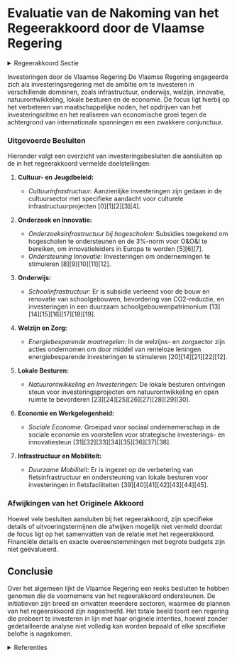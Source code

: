 # Evaluatie van de Nakoming van het Regeerakkoord door de Vlaamse Regering

<details>
        <summary>Regeerakkoord Sectie </summary>
        <p>7.1 Investeringen opdrijven De Vlaamse regering heeft steile ambities en zal meer dan ooit een investeringsregering zijn. Van bij de start zal de Vlaamse regering een antwoord bieden op een aantal grote maatschappelijke noden en het investeringsritme verder verhogen. De Vlaamse regering investeert zowel in infra-structuur als in mensen. Een regering die haar spieren versterkt maar ook haar hart laat spreken. Naast investeringen in sociale woningen en een Vlaamse jobbonus voor mensen met een bescheiden inkomen uit arbeid, zullen we de komende jaren ook een fors groeipad realiseren voor de grote uitdagingen in Welzijn, zoals de betaalbaarheid van woonzorgcentra en de werk-druk voor het personeel, de wachtlijsten voor een persoonsvolgend budget voor mensen met een beperking, extra capaciteit in de kinderopvang, de jeugdhulp, de geestelijke gezondheidszorg, preventie en vaccinatie etc. De Vlaamse regering zal ook het basisonderwijs verder versterken, de hogescholen wat extra zuurstof geven, het lerarentekort aanpakken en het beroep van leraar opnieuw aantrekkelijker maken. Tegelijk investeren we fors in de bouw van extra capaciteit in het secundair onderwijs alsook in infrastructuur voor het hoger onderwijs. In samenwerking met de private sector verhogen we de inspanningen voor Onderzoek, Ontwikkeling en Innovatie zodat we de 3%-norm realiseren. Vlaanderen moet bij de innovatieleiders in Europa behoren. De Vlaamse regering zal investeren in een netto toename aan natuur met hoge kwaliteit, overal en dicht bij iedereen. De komende vijf jaar willen we 20.000 bijkomende ha natuur onder effectief natuurbeheer brengen. Uiterlijk tegen 2030 leggen we 10.000 hectare bijkomend bos aan, waarvan minstens 4.000 hectare deze regeerpe-riode. We versterken ook de financiële armslag en investeringsruimte van onze lokale besturen via de overname van de helft van de responsabilise-ringsbijdrage voor de pensioenfactuur en via een nieuwe financiële stimulans voor lokale besturen om maximaal open ruimte te vrijwaren. En we geven specifieke aandacht aan gemeenten in de Vlaamse Rand alsook aan enkele steden en gemeenten die kampen met de impact van grootstedelijke problematieken. Samen met de lokale besturen zet de Vlaamse regering zo een turbo op het economische groeipotentieel van Vlaanderen. Dit is cruciaal tegen de achtergrond van een zwakkere economische conjunctuur als gevolg van allerlei internationale spanningen. De Vlaamse regering zal de volgende 5 jaar maar liefst 1,65 miljard euro extra investeringen lanceren. We investeren daarbij vooral in alle vervoersmodi van mobiliteit en openbare werken, in de bouw van scholen (hoofdzakelijk in het secundair onderwijs) en in de bouw van infra-structuur voor O&O en het hoger onderwijs. Ook investeringen in ziekenhuizen, culturele topinfra-structuur, bovenlokale sport- en topsportinfra-structuur, IT en onroerend erfgoed krijgen de nodig aandacht. De Vlaamse regering blijft investeren in sociale woningen: we trekken het recordniveau van 2019 door in de komende jaren. We leggen daarbij een grotere klemtoon op renovatie en duurzaamheid. We voeren tevens een belangrijke Vlaamse belas-tinghervorming door, zonder de globale belas-tingdruk te laten toenemen. Om werken nog meer lonend en het verschil met een uitkering groter te maken, voeren we een Vlaamse jobbonus in die ervoor zorgt dat mensen met een bescheiden inkomen uit arbeid netto meer zullen verdienen. In de woonfiscaliteit verschuiven we het fiscale voordeel van het hebben van een woning naar het verwerven ervan. Vanaf 1 januari 2020 dooft de woonbonus uit en verlagen we de registratierechten verder op de aankoop van een enige, eigen woning van 7% naar 6% (en van 6% naar 5% bij een ingrijpende energetische renovatie). In de verkeersfiscaliteit vergroenen we het wagenpark via de invoering vanaf 2021 van de nieuwe Europese verbruiks- en emissie-test (WLTP) voor voertuigen, maar verhogen we de belastingdruk niet. Meer vervuilende wagens worden duurder, milieuvriendelij-kere wagens goedkoper. We vrijwaren het succesvolle systeem van de dienstencheques met een fiscale aftrek van 20%. We moedigen mensen aan om te opteren voor de fiscaal voordelige en rechtszekere oplossing van de geregistreerde schenking. Voor niet-geregistreerde schenkingen verlengen we de zgn. ‘verdachte periode’ van 3 naar 4 jaar. We ontwerpen daarnaast een regeling voor een vriendenerfenis, waarbij we mensen de kans geven om een bepaald deel van hun erfenis toe te wijzen aan een verwante of niet-verwante persoon als ‘best friend’ waarop dan het voordeligere tarief in rechte lijn wordt toegepast in plaats van de hogere tarieven in zijlijn. We wijzigen tevens de regeling rond duo-le-gaten, waarbij we het zuiver altruïstisch element van deze legaten herstellen en versterken met een tariefverlaging. Het gewestelijk belastingkrediet voor rechtspersonen in de onroerende voorhef-fing beperken we vanaf aanslagjaar 2020 tot het deel van de materieel en outillage. Investeringen in nieuw materieel en outil-lage blijven vrijgesteld van onroerende voorheffing. </p>
        </details> 

Investeringen door de Vlaamse Regering
De Vlaamse Regering engageerde zich als investeringsregering met de ambitie om te investeren in verschillende domeinen, zoals infrastructuur, onderwijs, welzijn, innovatie, natuurontwikkeling, lokale besturen en de economie. De focus ligt hierbij op het verbeteren van maatschappelijke noden, het opdrijven van het investeringsritme en het realiseren van economische groei tegen de achtergrond van internationale spanningen en een zwakkere conjunctuur.

### Uitgevoerde Besluiten
Hieronder volgt een overzicht van investeringsbesluiten die aansluiten op de in het regeerakkoord vermelde doelstellingen:

1. **Cultuur- en Jeugdbeleid:**
   - *Cultuurinfrastructuur:* Aanzienlijke investeringen zijn gedaan in de cultuursector met specifieke aandacht voor culturele infrastructuurprojecten \[0\]\[1\]\[2\]\[3\]\[4\]. 

2. **Onderzoek en Innovatie:**
   - *Onderzoeksinfrastructuur bij hogescholen:* Subsidies toegekend om hogescholen te ondersteunen en de 3%-norm voor O&O&I te bereiken, om innovatieleiders in Europa te worden \[5\]\[6\]\[7\].
   - *Ondersteuning Innovatie:* Investeringen om ondernemingen te stimuleren \[8\]\[9\]\[10\]\[11\]\[12\].

3. **Onderwijs:**
   - *Schoolinfrastructuur:* Er is subsidie verleend voor de bouw en renovatie van schoolgebouwen, bevordering van CO2-reductie, en investeringen in een duurzaam schoolgebouwenpatrimonium \[13\]\[14\]\[15\]\[16\]\[17\]\[18\]\[19\].

4. **Welzijn en Zorg:**
   - *Energiebesparende maatregelen:* In de welzijns- en zorgsector zijn acties ondernomen om door middel van renteloze leningen energiebesparende investeringen te stimuleren \[20\]\[14\]\[21\]\[22\]\[12\].

5. **Lokale Besturen:**
   - *Natuurontwikkeling en Investeringen:* De lokale besturen ontvingen steun voor investeringsprojecten om natuurontwikkeling en open ruimte te bevorderen \[23\]\[24\]\[25\]\[26\]\[27\]\[28\]\[29\]\[30\].

6. **Economie en Werkgelegenheid:**
   - *Sociale Economie:* Groeipad voor sociaal ondernemerschap in de sociale economie en voorstellen voor strategische investerings- en innovatiesteun \[31\]\[32\]\[33\]\[34\]\[35\]\[36\]\[37\]\[38\].

7. **Infrastructuur en Mobiliteit:**
   - *Duurzame Mobiliteit:* Er is ingezet op de verbetering van fietsinfrastructuur en ondersteuning van lokale besturen voor investeringen in fietsfaciliteiten \[39\]\[40\]\[41\]\[42\]\[43\]\[44\]\[45\].

### Afwijkingen van het Originele Akkoord
Hoewel vele besluiten aansluiten bij het regeerakkoord, zijn specifieke details of uitvoeringstermijnen die afwijken mogelijk niet vermeld doordat de focus ligt op het samenvatten van de relatie met het regeerakkoord. Financiële details en exacte overeenstemmingen met begrote budgets zijn niet geëvalueerd.

## Conclusie
Over het algemeen lijkt de Vlaamse Regering een reeks besluiten te hebben genomen die de voornemens van het regeerakkoord ondersteunen. De initiatieven zijn breed en omvatten meerdere sectoren, waarmee de plannen van het regeerakkoord zijn nagestreefd. Het totale beeld toont een regering die probeert te investeren in lijn met haar originele intenties, hoewel zonder gedetailleerde analyse niet volledig kan worden bepaald of elke specifieke belofte is nagekomen.

<details>
        <summary> Referenties</summary>
        **[\[0\]](https://beslissingenvlaamseregering.vlaanderen.be/?search=Plan%20Vlaamse%20Veerkracht%3A%20100%20miljoen%20euro%20voor%20versnellen%20infrastructuurinvesteringen%20Vlaamse%20cultuursector&dateOption=select&startDate=2021-04-23T08%3A00%3A00Z&endDate=2021-04-23T08%3A00%3A00Z)** : **(2021-04-23)** Plan Vlaamse Veerkracht: 100 miljoen euro voor versnellen infrastructuurinvesteringen Vlaamse cultuursector 

**[\[1\]](https://beslissingenvlaamseregering.vlaanderen.be/?search=Plan%20Vlaamse%20Veerkracht%3A%20Culturele%20investeringssubsidies&dateOption=select&startDate=2022-11-10T07%3A00%3A00Z&endDate=2022-11-10T07%3A00%3A00Z)** : **(2022-11-10)** Plan Vlaamse Veerkracht: Culturele investeringssubsidies 

**[\[2\]](https://beslissingenvlaamseregering.vlaanderen.be/?search=Plan%20Vlaamse%20Veerkracht%3A%20investeringssubsidies%20voor%20culturele%20topinfrastructuur%20en%20cultuurinfrastructuur%20van%20bovenlokaal%20belang&dateOption=select&startDate=2022-12-09T09%3A00%3A00Z&endDate=2022-12-09T09%3A00%3A00Z)** : **(2022-12-09)** Plan Vlaamse Veerkracht: investeringssubsidies voor culturele topinfrastructuur en cultuurinfrastructuur van bovenlokaal belang 

**[\[3\]](https://beslissingenvlaamseregering.vlaanderen.be/?search=Plan%20Vlaamse%20Veerkracht%3A%20Investeringssubsidies%2010%20projectvoorstellen%20culturele%20topinfrastructuur%20en%20cultuurinfrastructuur%20van%20bovenlokaal%20belang&dateOption=select&startDate=2021-07-09T08%3A00%3A00Z&endDate=2021-07-09T08%3A00%3A00Z)** : **(2021-07-09)** Plan Vlaamse Veerkracht: Investeringssubsidies 10 projectvoorstellen culturele topinfrastructuur en cultuurinfrastructuur van bovenlokaal belang 

**[\[4\]](https://beslissingenvlaamseregering.vlaanderen.be/?search=Plan%20Vlaamse%20Veerkracht%3A%20toekenning%20investeringssubsidies%20culturele%20topinfrastructuur%20en%20cultuurinfrastructuur%20van%20bovenlokaal%20belang&dateOption=select&startDate=2022-01-14T09%3A00%3A00Z&endDate=2022-01-14T09%3A00%3A00Z)** : **(2022-01-14)** Plan Vlaamse Veerkracht: toekenning investeringssubsidies culturele topinfrastructuur en cultuurinfrastructuur van bovenlokaal belang 

**[\[5\]](https://beslissingenvlaamseregering.vlaanderen.be/?search=Plan%20Vlaamse%20Veerkracht%3A%20Investeringen%20in%20onderzoeksinfrastructuur%20bij%20hogescholen&dateOption=select&startDate=2022-06-03T08%3A00%3A00Z&endDate=2022-06-03T08%3A00%3A00Z)** : **(2022-06-03)** Plan Vlaamse Veerkracht: Investeringen in onderzoeksinfrastructuur bij hogescholen 

**[\[6\]](https://beslissingenvlaamseregering.vlaanderen.be/?search=Plan%20Vlaamse%20Veerkracht%3A%203%20miljoen%20euro%20voor%20versterking%20onderzoeksinfrastructuur%20hogescholen&dateOption=select&startDate=2021-04-23T08%3A00%3A00Z&endDate=2021-04-23T08%3A00%3A00Z)** : **(2021-04-23)** Plan Vlaamse Veerkracht: 3 miljoen euro voor versterking onderzoeksinfrastructuur hogescholen 

**[\[7\]](https://beslissingenvlaamseregering.vlaanderen.be/?search=Plan%20Vlaamse%20Veerkracht%3A%20Investeringsimpuls%20in%20O%26O%26I-infrastructuur%20%28Onderzoek%2C%20ontwikkeling%20en%20innovatie%29%20in%20Vlaanderen&dateOption=select&startDate=2021-07-09T08%3A00%3A00Z&endDate=2021-07-09T08%3A00%3A00Z)** : **(2021-07-09)** Plan Vlaamse Veerkracht: Investeringsimpuls in O&O&I-infrastructuur (Onderzoek, ontwikkeling en innovatie) in Vlaanderen 

**[\[8\]](https://beslissingenvlaamseregering.vlaanderen.be/?search=Herverdeling%20Fonds%20voor%20Innoveren%20en%20Ondernemen&dateOption=select&startDate=2023-09-29T08%3A00%3A00Z&endDate=2023-09-29T08%3A00%3A00Z)** : **(2023-09-29)** Herverdeling Fonds voor Innoveren en Ondernemen 

**[\[9\]](https://beslissingenvlaamseregering.vlaanderen.be/?search=Plan%20Vlaamse%20Veerkracht%3A%20Vlaamse%20Energiebedrijf%20%28VEB%29%20energie-effici%C3%ABntie%20Vlaamse%20overheid&dateOption=select&startDate=2021-07-16T06%3A00%3A00Z&endDate=2021-07-16T06%3A00%3A00Z)** : **(2021-07-16)** Plan Vlaamse Veerkracht: Vlaamse Energiebedrijf (VEB) energie-efficiëntie Vlaamse overheid 

**[\[10\]](https://beslissingenvlaamseregering.vlaanderen.be/?search=Plan%20Vlaamse%20Veerkracht%3A%20Uitbouw%20Slimme%20Regio%20Vlaanderen%20door%20samenbrengen%20innovatiecapaciteit%20ondernemingen%20en%20stimuleren%20implementatie%20en%20kennisopbouw%20bij%20lokale%20besturen&dateOption=select&startDate=2021-06-04T08%3A00%3A00Z&endDate=2021-06-04T08%3A00%3A00Z)** : **(2021-06-04)** Plan Vlaamse Veerkracht: Uitbouw Slimme Regio Vlaanderen door samenbrengen innovatiecapaciteit ondernemingen en stimuleren implementatie en kennisopbouw bij lokale besturen 

**[\[11\]](https://beslissingenvlaamseregering.vlaanderen.be/?search=Herverdeling%20Fonds%20voor%20Innoveren%20en%20Ondernemen%20%28FIO%29&dateOption=select&startDate=2023-11-23T16%3A00%3A00Z&endDate=2023-11-23T16%3A00%3A00Z)** : **(2023-11-23)** Herverdeling Fonds voor Innoveren en Ondernemen (FIO) 

**[\[12\]](https://beslissingenvlaamseregering.vlaanderen.be/?search=Herverdeling%20provisioneel%20krediet%3A%20versterking%20ouderenzorgbeleid&dateOption=select&startDate=2023-12-22T09%3A00%3A00Z&endDate=2023-12-22T09%3A00%3A00Z)** : **(2023-12-22)** Herverdeling provisioneel krediet: versterking ouderenzorgbeleid 

**[\[13\]](https://beslissingenvlaamseregering.vlaanderen.be/?search=Herverdeling%20middelen%20luchtkwaliteitsfonds&dateOption=select&startDate=2023-09-29T08%3A00%3A00Z&endDate=2023-09-29T08%3A00%3A00Z)** : **(2023-09-29)** Herverdeling middelen luchtkwaliteitsfonds 

**[\[14\]](https://beslissingenvlaamseregering.vlaanderen.be/?search=Aanpak%20besteding%20middelen%20voor%20verderzetting%20onderbouwde%20aanpak%20energiebesparing%20gebouwenpark%20sector%20Welzijn%2C%20Volksgezondheid%20en%20Gezin&dateOption=select&startDate=2023-11-23T16%3A00%3A00Z&endDate=2023-11-23T16%3A00%3A00Z)** : **(2023-11-23)** Aanpak besteding middelen voor verderzetting onderbouwde aanpak energiebesparing gebouwenpark sector Welzijn, Volksgezondheid en Gezin 

**[\[15\]](https://beslissingenvlaamseregering.vlaanderen.be/?search=Aanpak%20besteding%20middelen%20Vlaams%20Klimaatfonds%202022%20voor%20uitfasering%20stookolieketels%20en%20energiebesparing%20in%20het%20gesubsidieerd%20onderwijs%20en%20het%20gemeenschapsonderwijs&dateOption=select&startDate=2022-11-18T09%3A00%3A00Z&endDate=2022-11-18T09%3A00%3A00Z)** : **(2022-11-18)** Aanpak besteding middelen Vlaams Klimaatfonds 2022 voor uitfasering stookolieketels en energiebesparing in het gesubsidieerd onderwijs en het gemeenschapsonderwijs 

**[\[16\]](https://beslissingenvlaamseregering.vlaanderen.be/?search=Financiering%20infrastructuurproject%20Bourlaschouwburg%20Antwerpen&dateOption=select&startDate=2020-10-16T07%3A00%3A00Z&endDate=2020-10-16T07%3A00%3A00Z)** : **(2020-10-16)** Financiering infrastructuurproject Bourlaschouwburg Antwerpen 

**[\[17\]](https://beslissingenvlaamseregering.vlaanderen.be/?search=Kinderopvang%3A%20wijziging%20diverse%20regelingen%20over%20de%20basissubsidie%2C%20de%20gelijkschakeling%20subsidies%20inkomenstarief%20en%20de%20transitiesubsidie&dateOption=select&startDate=2023-01-13T09%3A00%3A00Z&endDate=2023-01-13T09%3A00%3A00Z)** : **(2023-01-13)** Kinderopvang: wijziging diverse regelingen over de basissubsidie, de gelijkschakeling subsidies inkomenstarief en de transitiesubsidie 

**[\[18\]](https://beslissingenvlaamseregering.vlaanderen.be/?search=Verlenging%20overname%20investeringskosten%20%20door%20het%20Vlaamse%20Gewest%20voor%20de%20%28her%29aanleg%20van%20gemeentelijke%20rioleringen&dateOption=select&startDate=2021-12-17T09%3A00%3A00Z&endDate=2021-12-17T09%3A00%3A00Z)** : **(2021-12-17)** Verlenging overname investeringskosten  door het Vlaamse Gewest voor de (her)aanleg van gemeentelijke rioleringen 

**[\[19\]](https://beslissingenvlaamseregering.vlaanderen.be/?search=Herverdeling%20relanceprovisie&dateOption=select&startDate=2021-09-17T08%3A00%3A00Z&endDate=2021-09-17T08%3A00%3A00Z)** : **(2021-09-17)** Herverdeling relanceprovisie 

**[\[20\]](https://beslissingenvlaamseregering.vlaanderen.be/?search=Stimulans%20energiebesparende%20investeringen%20in%20welzijns-%20en%20zorgsector%3A%20renteloze%20energieleningen%20vanuit%20het%20Agentschap%20Vlaamse%20Sociale%20Bescherming&dateOption=select&startDate=2023-03-10T09%3A00%3A00Z&endDate=2023-03-10T09%3A00%3A00Z)** : **(2023-03-10)** Stimulans energiebesparende investeringen in welzijns- en zorgsector: renteloze energieleningen vanuit het Agentschap Vlaamse Sociale Bescherming 

**[\[21\]](https://beslissingenvlaamseregering.vlaanderen.be/?search=Besteding%20van%20de%20middelen%20uit%20het%20Vlaams%20Klimaatfonds%20voor%20het%20energiezuiniger%20maken%20van%20cultuur-%20en%20jeugdinfrastructuur&dateOption=select&startDate=2021-11-12T09%3A00%3A00Z&endDate=2021-11-12T09%3A00%3A00Z)** : **(2021-11-12)** Besteding van de middelen uit het Vlaams Klimaatfonds voor het energiezuiniger maken van cultuur- en jeugdinfrastructuur 

**[\[22\]](https://beslissingenvlaamseregering.vlaanderen.be/?search=Vlaamse%20sociale%20bescherming%3A%20wijzigingen%20met%20betrekking%20tot%20basisondersteuningsbudget&dateOption=select&startDate=2020-11-20T09%3A00%3A00Z&endDate=2020-11-20T09%3A00%3A00Z)** : **(2020-11-20)** Vlaamse sociale bescherming: wijzigingen met betrekking tot basisondersteuningsbudget 

**[\[23\]](https://beslissingenvlaamseregering.vlaanderen.be/?search=Plan%20Vlaamse%20Veerkracht%3A%20dossier%20157&dateOption=select&startDate=2021-05-21T08%3A00%3A00Z&endDate=2021-05-21T08%3A00%3A00Z)** : **(2021-05-21)** Plan Vlaamse Veerkracht: dossier 157 

**[\[24\]](https://beslissingenvlaamseregering.vlaanderen.be/?search=Verdeling%20overgedragen%20provinciale%20investeringsmiddelen&dateOption=select&startDate=2020-03-20T09%3A00%3A00Z&endDate=2020-03-20T09%3A00%3A00Z)** : **(2020-03-20)** Verdeling overgedragen provinciale investeringsmiddelen 

**[\[25\]](https://beslissingenvlaamseregering.vlaanderen.be/?search=Geactualiseerd%20meerjarenplan%20verdeling%20provinciale%20investeringsmiddelen%202018-2024&dateOption=select&startDate=2021-10-22T08%3A00%3A00Z&endDate=2021-10-22T08%3A00%3A00Z)** : **(2021-10-22)** Geactualiseerd meerjarenplan verdeling provinciale investeringsmiddelen 2018-2024 

**[\[26\]](https://beslissingenvlaamseregering.vlaanderen.be/?search=Plan%20Vlaamse%20Veerkracht%3A%20Investeren%20in%20kernversterking%20via%20projectoproepen&dateOption=select&startDate=2022-02-25T09%3A00%3A00Z&endDate=2022-02-25T09%3A00%3A00Z)** : **(2022-02-25)** Plan Vlaamse Veerkracht: Investeren in kernversterking via projectoproepen 

**[\[27\]](https://beslissingenvlaamseregering.vlaanderen.be/?search=Verlenging%20projectduur%20sociale%20infrastructuurprojecten%20gericht%20op%20terugdringen%20van%20%28kans%29armoede%20in%20de%20stad%20&dateOption=select&startDate=2023-07-07T09%3A00%3A00Z&endDate=2023-07-07T09%3A00%3A00Z)** : **(2023-07-07)** Verlenging projectduur sociale infrastructuurprojecten gericht op terugdringen van (kans)armoede in de stad  

**[\[28\]](https://beslissingenvlaamseregering.vlaanderen.be/?search=Plan%20Vlaamse%20Veerkracht%3A%20investeren%20in%20handelskernversterking%20via%20projectoproepen&dateOption=select&startDate=2021-03-12T09%3A00%3A00Z&endDate=2021-03-12T09%3A00%3A00Z)** : **(2021-03-12)** Plan Vlaamse Veerkracht: investeren in handelskernversterking via projectoproepen 

**[\[29\]](https://beslissingenvlaamseregering.vlaanderen.be/?search=Regeling%20toekenning%20sectorale%20investeringssubsidies%20cultuur-%20en%20jeugdinfrastructuur%20met%20bovenlokaal%20belang%202022-2026&dateOption=select&startDate=2022-03-11T09%3A00%3A00Z&endDate=2022-03-11T09%3A00%3A00Z)** : **(2022-03-11)** Regeling toekenning sectorale investeringssubsidies cultuur- en jeugdinfrastructuur met bovenlokaal belang 2022-2026 

**[\[30\]](https://beslissingenvlaamseregering.vlaanderen.be/?search=Oproep%20%E2%80%98Investeringen%20in%20een%20duurzame%20en%20groene%20mobiliteit%20in%20de%20sociale%20economie%E2%80%99&dateOption=select&startDate=2022-12-23T09%3A00%3A00Z&endDate=2022-12-23T09%3A00%3A00Z)** : **(2022-12-23)** Oproep ‘Investeringen in een duurzame en groene mobiliteit in de sociale economie’ 

**[\[31\]](https://beslissingenvlaamseregering.vlaanderen.be/?search=Sociaal%20ondernemerschap%20in%20de%20welzijnssector%3A%20groeipad&dateOption=select&startDate=2020-03-06T09%3A00%3A00Z&endDate=2020-03-06T09%3A00%3A00Z)** : **(2020-03-06)** Sociaal ondernemerschap in de welzijnssector: groeipad 

**[\[32\]](https://beslissingenvlaamseregering.vlaanderen.be/?search=Plan%20Vlaamse%20Veerkracht%3A%20dossiernummer%2016&dateOption=select&startDate=2021-05-28T08%3A00%3A00Z&endDate=2021-05-28T08%3A00%3A00Z)** : **(2021-05-28)** Plan Vlaamse Veerkracht: dossiernummer 16 

**[\[33\]](https://beslissingenvlaamseregering.vlaanderen.be/?search=Versnelde%20investeringen%20met%20betrekking%20tot%20digitale%20werkplek%20en%20basisinfrastructuur%20Vlaamse%20overheid&dateOption=select&startDate=2020-05-29T08%3A00%3A00Z&endDate=2020-05-29T08%3A00%3A00Z)** : **(2020-05-29)** Versnelde investeringen met betrekking tot digitale werkplek en basisinfrastructuur Vlaamse overheid 

**[\[34\]](https://beslissingenvlaamseregering.vlaanderen.be/?search=Plan%20Vlaamse%20Veerkracht%3A%20Dringende%20of%20onafwendbare%20investeringen%20in%20twee%20ziekenhuizen%20en%20verhoging%20financieringsplafond&dateOption=select&startDate=2021-11-26T09%3A00%3A00Z&endDate=2021-11-26T09%3A00%3A00Z)** : **(2021-11-26)** Plan Vlaamse Veerkracht: Dringende of onafwendbare investeringen in twee ziekenhuizen en verhoging financieringsplafond 

**[\[35\]](https://beslissingenvlaamseregering.vlaanderen.be/?search=Voorontwerp%20van%20decreet%20over%20de%20ondersteuning%20van%20sociale%20economie%20en%20maatschappelijk%20verantwoord%20ondernemen&dateOption=select&startDate=2023-07-07T09%3A00%3A00Z&endDate=2023-07-07T09%3A00%3A00Z)** : **(2023-07-07)** Voorontwerp van decreet over de ondersteuning van sociale economie en maatschappelijk verantwoord ondernemen 

**[\[36\]](https://beslissingenvlaamseregering.vlaanderen.be/?search=Herverdeling%2012%20miljoen%20euro%20vanuit%20de%20competitiviteitsprovisie%20voor%20versterking%20kwaliteitsbudget%20sociale%20economie&dateOption=select&startDate=2020-12-18T09%3A00%3A00Z&endDate=2020-12-18T09%3A00%3A00Z)** : **(2020-12-18)** Herverdeling 12 miljoen euro vanuit de competitiviteitsprovisie voor versterking kwaliteitsbudget sociale economie 

**[\[37\]](https://beslissingenvlaamseregering.vlaanderen.be/?search=Kinderopvang%3A%20wijziging%20diverse%20regelingen%20basissubsidie%2C%20gelijkschakeling%20subsidies%20inkomenstarief%20en%20transitiesubsidie&dateOption=select&startDate=2022-12-09T09%3A00%3A00Z&endDate=2022-12-09T09%3A00%3A00Z)** : **(2022-12-09)** Kinderopvang: wijziging diverse regelingen basissubsidie, gelijkschakeling subsidies inkomenstarief en transitiesubsidie 

**[\[38\]](https://beslissingenvlaamseregering.vlaanderen.be/?search=Plan%20Vlaamse%20Veerkracht%3A%20inzetten%20middelen%20beleidsdomein%20MOW&dateOption=select&startDate=2021-03-05T09%3A00%3A00Z&endDate=2021-03-05T09%3A00%3A00Z)** : **(2021-03-05)** Plan Vlaamse Veerkracht: inzetten middelen beleidsdomein MOW 

**[\[39\]](https://beslissingenvlaamseregering.vlaanderen.be/?search=Plan%20Vlaamse%20Veerkracht%3A%20projectsubsidie%20fietsinfrastructuur%20Vlaamse%20gemeenten&dateOption=select&startDate=2021-02-26T09%3A00%3A00Z&endDate=2021-02-26T09%3A00%3A00Z)** : **(2021-02-26)** Plan Vlaamse Veerkracht: projectsubsidie fietsinfrastructuur Vlaamse gemeenten 

**[\[40\]](https://beslissingenvlaamseregering.vlaanderen.be/?search=Plan%20Vlaamse%20Veerkracht%3A%20projectsubsidie%20aan%20Vlaamse%20gemeenten%20voor%20fietsinfrastructuur&dateOption=select&startDate=2022-07-08T08%3A00%3A00Z&endDate=2022-07-08T08%3A00%3A00Z)** : **(2022-07-08)** Plan Vlaamse Veerkracht: projectsubsidie aan Vlaamse gemeenten voor fietsinfrastructuur 

**[\[41\]](https://beslissingenvlaamseregering.vlaanderen.be/?search=Plan%20Vlaamse%20Veerkracht%3A%20projectsubsidie%20Vlaamse%20provincies%20voor%20investeringen%20in%20fietssnelwegen&dateOption=select&startDate=2022-07-15T08%3A00%3A00Z&endDate=2022-07-15T08%3A00%3A00Z)** : **(2022-07-15)** Plan Vlaamse Veerkracht: projectsubsidie Vlaamse provincies voor investeringen in fietssnelwegen 

**[\[42\]](https://beslissingenvlaamseregering.vlaanderen.be/?search=Plan%20Vlaamse%20Veerkracht%3A%20verdere%20investeringen%20en%20exploitatiekosten%20verdere%20uitbouw%20van%20Mijn%20Burgerprofiel&dateOption=select&startDate=2021-03-12T09%3A00%3A00Z&endDate=2021-03-12T09%3A00%3A00Z)** : **(2021-03-12)** Plan Vlaamse Veerkracht: verdere investeringen en exploitatiekosten verdere uitbouw van Mijn Burgerprofiel 

**[\[43\]](https://beslissingenvlaamseregering.vlaanderen.be/?search=Plan%20Vlaamse%20Veerkracht%3A%20ontwikkeling%2C%20uitrol%20en%20beheer%20en%20exploitatie%20van%20het%20Vlaams%20Vastgoed%20Informatie%20Platform&dateOption=select&startDate=2021-03-19T09%3A00%3A00Z&endDate=2021-03-19T09%3A00%3A00Z)** : **(2021-03-19)** Plan Vlaamse Veerkracht: ontwikkeling, uitrol en beheer en exploitatie van het Vlaams Vastgoed Informatie Platform 

**[\[44\]](https://beslissingenvlaamseregering.vlaanderen.be/?search=Plan%20Vlaamse%20Veerkracht%3A%20dossier%2099&dateOption=select&startDate=2021-05-21T08%3A00%3A00Z&endDate=2021-05-21T08%3A00%3A00Z)** : **(2021-05-21)** Plan Vlaamse Veerkracht: dossier 99 

**[\[45\]](https://beslissingenvlaamseregering.vlaanderen.be/?search=Vlaams%20fonds%20voor%20stimulering%20van%20%28groot%29stedelijke%20en%20plattelandsinvesteringen%3A%20wijzigingsbesluit&dateOption=select&startDate=2023-02-17T09%3A00%3A00Z&endDate=2023-02-17T09%3A00%3A00Z)** : **(2023-02-17)** Vlaams fonds voor stimulering van (groot)stedelijke en plattelandsinvesteringen: wijzigingsbesluit 
        </details> 

